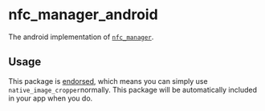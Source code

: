 # nfc_manager_android

The android implementation of [`nfc_manager`](../nfc_manager).

## Usage

This package
is [endorsed](https://flutter.dev/docs/development/packages-and-plugins/developing-packages#endorsed-federated-plugin),
which means you can simply use `native_image_cropper`normally. This package will be automatically
included in your app when you do.
